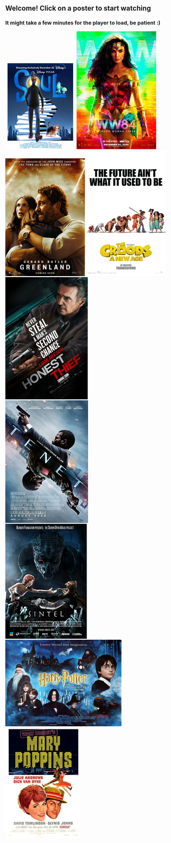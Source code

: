 ## Welcome! Click on a poster to start watching 
### It might take a few minutes for the player to load, be patient :)
[![Soul](https://raw.githubusercontent.com/mat-mo/shooroo/gh-pages/assets/Soul_Poster.jpg)](https://mat-mo.github.io/shooroo/video/soul.html)
[![Wonder woman 1984](https://raw.githubusercontent.com/mat-mo/shooroo/gh-pages/assets/Wonder_Woman_1984.png)](https://mat-mo.github.io/shooroo/video/wonder_woman_1984.html)
[![Greenland](https://raw.githubusercontent.com/mat-mo/shooroo/gh-pages/assets/Greenland_film.png)](https://mat-mo.github.io/shooroo/video/greenland.html)
[![The_Croods_A_New_Age](https://raw.githubusercontent.com/mat-mo/shooroo/gh-pages/assets/The_Croods_-_A_New_Age.png)](https://mat-mo.github.io/shooroo/video/the_croods_a_new_age.html)
[![Honest_thief](https://raw.githubusercontent.com/mat-mo/shooroo/gh-pages/assets/Honest_Thief_poster.jpg)](https://mat-mo.github.io/shooroo/video/honest_thief.html)
[![Tenet](//raw.githubusercontent.com/mat-mo/shooroo/gh-pages/assets/Tenet_movie_poster.jpg)](https://mat-mo.github.io/shooroo/video/tenet.html)
[![Sintel](https://raw.githubusercontent.com/mat-mo/shooroo/gh-pages/assets/Sintel_poster.jpg)](https://mat-mo.github.io/shooroo/video/sintel.html)
[![Harry Potter and the Sorcerers Stone](https://raw.githubusercontent.com/mat-mo/shooroo/gh-pages/assets/Harry_Potter_and_the_Philosopher's_Stone_banner.jpg)](https://mat-mo.github.io/shooroo/video/harry_potter_I.html)
[![Mary Poppins](https://raw.githubusercontent.com/mat-mo/shooroo/gh-pages/assets/Marypoppins.jpg)](https://mat-mo.github.io/shooroo/video/mary_poppins.html)

